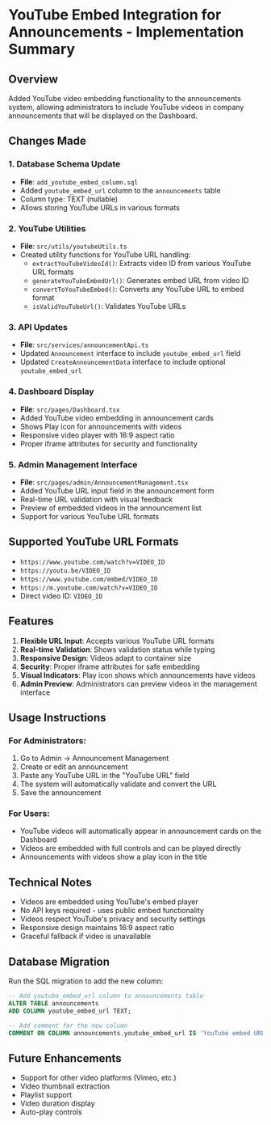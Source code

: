 # YouTube Embed Integration for Announcements - Implementation Summary

## Overview
Added YouTube video embedding functionality to the announcements system, allowing administrators to include YouTube videos in company announcements that will be displayed on the Dashboard.

## Changes Made

### 1. Database Schema Update
- **File**: `add_youtube_embed_column.sql`
- Added `youtube_embed_url` column to the `announcements` table
- Column type: TEXT (nullable)
- Allows storing YouTube URLs in various formats

### 2. YouTube Utilities
- **File**: `src/utils/youtubeUtils.ts`
- Created utility functions for YouTube URL handling:
  - `extractYouTubeVideoId()`: Extracts video ID from various YouTube URL formats
  - `generateYouTubeEmbedUrl()`: Generates embed URL from video ID
  - `convertToYouTubeEmbed()`: Converts any YouTube URL to embed format
  - `isValidYouTubeUrl()`: Validates YouTube URLs

### 3. API Updates
- **File**: `src/services/announcementApi.ts`
- Updated `Announcement` interface to include `youtube_embed_url` field
- Updated `CreateAnnouncementData` interface to include optional `youtube_embed_url`

### 4. Dashboard Display
- **File**: `src/pages/Dashboard.tsx`
- Added YouTube video embedding in announcement cards
- Shows Play icon for announcements with videos
- Responsive video player with 16:9 aspect ratio
- Proper iframe attributes for security and functionality

### 5. Admin Management Interface
- **File**: `src/pages/admin/AnnouncementManagement.tsx`
- Added YouTube URL input field in the announcement form
- Real-time URL validation with visual feedback
- Preview of embedded videos in the announcement list
- Support for various YouTube URL formats

## Supported YouTube URL Formats
- `https://www.youtube.com/watch?v=VIDEO_ID`
- `https://youtu.be/VIDEO_ID`
- `https://www.youtube.com/embed/VIDEO_ID`
- `https://m.youtube.com/watch?v=VIDEO_ID`
- Direct video ID: `VIDEO_ID`

## Features
1. **Flexible URL Input**: Accepts various YouTube URL formats
2. **Real-time Validation**: Shows validation status while typing
3. **Responsive Design**: Videos adapt to container size
4. **Security**: Proper iframe attributes for safe embedding
5. **Visual Indicators**: Play icon shows which announcements have videos
6. **Admin Preview**: Administrators can preview videos in the management interface

## Usage Instructions

### For Administrators:
1. Go to Admin → Announcement Management
2. Create or edit an announcement
3. Paste any YouTube URL in the "YouTube URL" field
4. The system will automatically validate and convert the URL
5. Save the announcement

### For Users:
- YouTube videos will automatically appear in announcement cards on the Dashboard
- Videos are embedded with full controls and can be played directly
- Announcements with videos show a play icon in the title

## Technical Notes
- Videos are embedded using YouTube's embed player
- No API keys required - uses public embed functionality
- Videos respect YouTube's privacy and security settings
- Responsive design maintains 16:9 aspect ratio
- Graceful fallback if video is unavailable

## Database Migration
Run the SQL migration to add the new column:
```sql
-- Add youtube_embed_url column to announcements table
ALTER TABLE announcements 
ADD COLUMN youtube_embed_url TEXT;

-- Add comment for the new column
COMMENT ON COLUMN announcements.youtube_embed_url IS 'YouTube embed URL for announcements';
```

## Future Enhancements
- Support for other video platforms (Vimeo, etc.)
- Video thumbnail extraction
- Playlist support
- Video duration display
- Auto-play controls